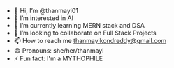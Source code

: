 - 👋 Hi, I’m @thanmayi01
- 👀 I’m interested in AI
- 🌱 I’m currently learning MERN stack and DSA
- 💞️ I’m looking to collaborate on Full Stack Projects
- 📫 How to reach me thanmayikondreddy@gmail.com
- 😄 Pronouns: she/her/thanmayi
- ⚡ Fun fact: I'm a MYTHOPHILE

<!---
thanmayi01/thanmayi01 is a ✨ special ✨ repository because its `README.md` (this file) appears on your GitHub profile.
You can click the Preview link to take a look at your changes.
--->
